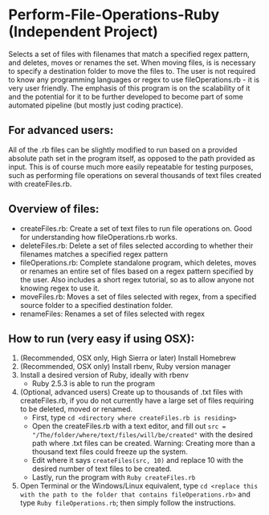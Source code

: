 # Perform-File-Operations-Ruby (Independent Project)
Selects a set of files with filenames that match a specified regex pattern, and deletes, moves or renames the set. When moving files, is is necessary to specify a destination folder to move the files to. The user is not required to know any programming languages or regex to use fileOperations.rb - it is very user friendly. The emphasis of this program is on the scalability of it and the potential for it to be further developed to become part of some automated pipeline (but mostly just coding practice). 

## For advanced users:
All of the .rb files can be slightly modified to run based on a provided absolute path set in the program itself, as opposed to the path provided as input. This is of course much more easily repeatable for testing purposes, such as performing file operations on several thousands of text files created with createFiles.rb.  

## Overview of files:
- createFiles.rb: Create a set of text files to run file operations on. Good for understanding how fileOperations.rb works.
- deleteFiles.rb: Delete a set of files selected according to whether their filenames matches a specified regex pattern
- fileOperations.rb: Complete standalone program, which deletes, moves or renames an entire set of files based on a regex pattern specified by the user. Also includes a short regex tutorial, so as to allow anyone not knowing regex to use it.
- moveFiles.rb: Moves a set of files selected with regex, from a specified source folder to a specified destination folder.
- renameFiles: Renames a set of files selected with regex

## How to run (very easy if using OSX):
1) (Recommended, OSX only, High Sierra or later) Install Homebrew
2) (Recommended, OSX only) Install rbenv, Ruby version manager
3) Install a desired version of Ruby, ideally with rbenv
   - Ruby 2.5.3 is able to run the program
4) (Optional, advanced users) Create up to thousands of .txt files with createFiles.rb, if you do not currently have a large set of files requiring to be deleted, moved or renamed.
   - First, type `cd <directory where createFiles.rb is residing>`
   - Open the createFiles.rb with a text editor, and fill out `src = "/The/folder/where/text/files/will/be/created"` with the desired path where .txt files can be created. Warning: Creating more than a thousand text files could freeze up the    system. 
   - Edit where it says `createFiles(src, 10)` and replace 10 with the desired number of text files to be created. 
   - Lastly, run the program with `Ruby createFiles.rb`
5) Open Terminal or the Windows/Linux equivalent, type `cd <replace this with the path to the folder that contains fileOperations.rb>` and type `Ruby fileOperations.rb`; then simply follow the instructions.


